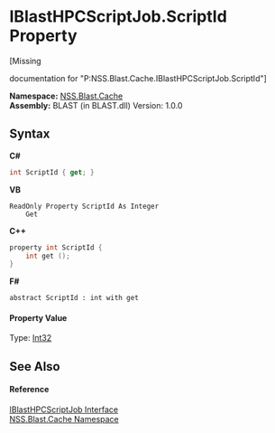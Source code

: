 # IBlastHPCScriptJob.ScriptId Property 
 

\[Missing <summary> documentation for "P:NSS.Blast.Cache.IBlastHPCScriptJob.ScriptId"\]

**Namespace:**&nbsp;<a href="c89bfa9f-1a8e-fe7f-fb9a-a879eaf72b15">NSS.Blast.Cache</a><br />**Assembly:**&nbsp;BLAST (in BLAST.dll) Version: 1.0.0

## Syntax

**C#**<br />
``` C#
int ScriptId { get; }
```

**VB**<br />
``` VB
ReadOnly Property ScriptId As Integer
	Get
```

**C++**<br />
``` C++
property int ScriptId {
	int get ();
}
```

**F#**<br />
``` F#
abstract ScriptId : int with get

```


#### Property Value
Type: <a href="https://docs.microsoft.com/dotnet/api/system.int32" target="_blank" rel="noopener noreferrer">Int32</a>

## See Also


#### Reference
<a href="359d6993-6fe5-a15e-90cf-96fdef09bc5d">IBlastHPCScriptJob Interface</a><br /><a href="c89bfa9f-1a8e-fe7f-fb9a-a879eaf72b15">NSS.Blast.Cache Namespace</a><br />